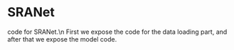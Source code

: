 # SRANet
code for SRANet.\n
First we expose the code for the data loading part, and after that we expose the model code.
